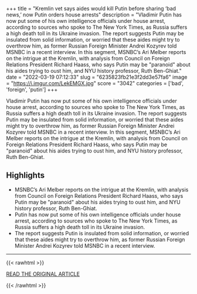 +++
title = "Kremlin vet says aides would kill Putin before sharing ‘bad news,’ now Putin orders house arrests"
description = "Vladimir Putin has now put some of his own intelligence officials under house arrest, according to sources who spoke to The New York Times, as Russia suffers a high death toll in its Ukraine invasion. The report suggests Putin may be insulated from solid information, or worried that these aides might try to overthrow him, as former Russian Foreign Minister Andrei Kozyrev told MSNBC in a recent interview. In this segment, MSNBC’s Ari Melber reports on the intrigue at the Kremlin, with analysis from Council on Foreign Relations President Richard Haass, who says Putin may be \"paranoid\" about his aides trying to oust him, and NYU history professor, Ruth Ben-Ghiat."
date = "2022-03-19 07:12:33"
slug = "6235823fb21e3f2dd3e57fa6"
image = "https://i.imgur.com/LekEMGX.jpg"
score = "3042"
categories = ['bad', 'foreign', 'putin']
+++

Vladimir Putin has now put some of his own intelligence officials under house arrest, according to sources who spoke to The New York Times, as Russia suffers a high death toll in its Ukraine invasion. The report suggests Putin may be insulated from solid information, or worried that these aides might try to overthrow him, as former Russian Foreign Minister Andrei Kozyrev told MSNBC in a recent interview. In this segment, MSNBC’s Ari Melber reports on the intrigue at the Kremlin, with analysis from Council on Foreign Relations President Richard Haass, who says Putin may be \"paranoid\" about his aides trying to oust him, and NYU history professor, Ruth Ben-Ghiat.

## Highlights

- MSNBC’s Ari Melber reports on the intrigue at the Kremlin, with analysis from Council on Foreign Relations President Richard Haass, who says Putin may be "paranoid" about his aides trying to oust him, and NYU history professor, Ruth Ben-Ghiat.
- Putin has now put some of his own intelligence officials under house arrest, according to sources who spoke to The New York Times, as Russia suffers a high death toll in its Ukraine invasion.
- The report suggests Putin is insulated from solid information, or worried that these aides might try to overthrow him, as former Russian Foreign Minister Andrei Kozyrev told MSNBC in a recent interview.

---

{{< rawhtml >}}
  <p class="article-category">
    <a target="_blank" href="https://www.msnbc.com/the-beat-with-ari/watch/kremlin-vet-says-aides-would-kill-putin-before-sharing-bad-news-now-putin-orders-house-arrests-135637061871">READ THE ORIGINAL ARTICLE</a>
  </p>
{{< /rawhtml >}}
